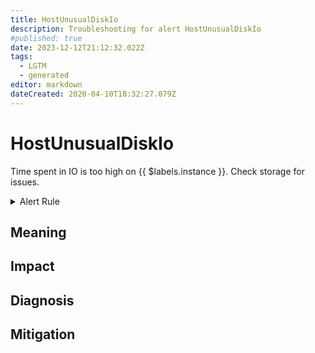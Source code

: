 ```yaml
---
title: HostUnusualDiskIo
description: Troubleshooting for alert HostUnusualDiskIo
#published: true
date: 2023-12-12T21:12:32.022Z
tags: 
  - LGTM
  - generated
editor: markdown
dateCreated: 2020-04-10T18:32:27.079Z
---
```


# HostUnusualDiskIo

Time spent in IO is too high on {{ $labels.instance }}. Check storage for issues.

<details>
  <summary>Alert Rule</summary>

{{% rule "host-and-hardware/node-exporter.yml" "HostUnusualDiskIo" %}}

{{% comment %}}

```yaml
alert: HostUnusualDiskIo
expr: (rate(node_disk_io_time_seconds_total[1m]) > 0.5) * on(instance) group_left (nodename) node_uname_info{nodename=~".+"}
for: 5m
labels:
    severity: warning
annotations:
    summary: Host unusual disk IO (instance {{ $labels.instance }})
    description: |-
        Time spent in IO is too high on {{ $labels.instance }}. Check storage for issues.
          VALUE = {{ $value }}
          LABELS = {{ $labels }}
    runbook: https://github.com/srerun/prometheus-alerts/blob/main/content/runbooks/node-exporter/HostUnusualDiskIo.md

```

{{% /comment %}}

</details>


## Meaning
[//]: # "Short paragraph that explains what the alert means"


## Impact
[//]: # "What could / will happen if the alert is not addressed"



## Diagnosis
[//]: # "Steps to take to identify the cause of the problem"



## Mitigation
[//]: # "The steps necessary to resolve the alert"

